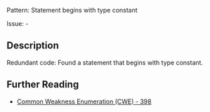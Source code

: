Pattern: Statement begins with type constant

Issue: -

## Description

Redundant code: Found a statement that begins with type constant.

## Further Reading

* [Common Weakness Enumeration (CWE) - 398](https://cwe.mitre.org/data/definitions/398.html)